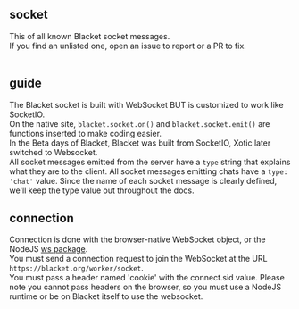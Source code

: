 ## socket
This of all known Blacket socket messages.<br>
If you find an unlisted one, open an issue to report or a PR to fix.<br>
<br>
## guide
The Blacket socket is built with WebSocket BUT is customized to work like SocketIO.<br>
On the native site, `blacket.socket.on()` and `blacket.socket.emit()` are functions inserted to make coding easier.<br>
In the Beta days of Blacket, Blacket was built from SocketIO, Xotic later switched to Websocket.<br>
All socket messages emitted from the server have a `type` string that explains what they are to the client. All socket messages emitting chats have a `type: 'chat'` value. Since the name of each socket message is clearly defined, we'll keep the type value out throughout the docs.
<br>
## connection
Connection is done with the browser-native WebSocket object, or the NodeJS [ws package](https://npmjs.com/package/ws).<br>
You must send a connection request to join the WebSocket at the URL `https://blacket.org/worker/socket`.<br>
You must pass a header named 'cookie' with the connect.sid value. Please note you cannot pass headers on the browser, so you must use a NodeJS runtime or be on Blacket itself to use the websocket.